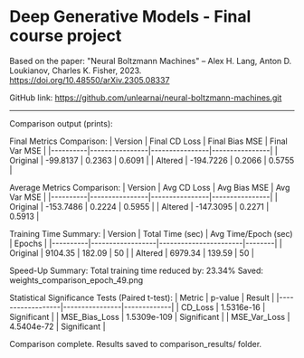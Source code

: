 # Deep Generative Models - Final course project

Based on the paper: 
"Neural Boltzmann Machines" – Alex H. Lang, Anton D. Loukianov, Charles K. Fisher, 2023.
https://doi.org/10.48550/arXiv.2305.08337

GitHub link: https://github.com/unlearnai/neural-boltzmann-machines.git

--------------------------------------------------------------------------------------------------------------------------------------------------------

Comparison output (prints):

Final Metrics Comparison:
| Version  | Final CD Loss | Final Bias MSE | Final Var MSE |
|----------|----------------|----------------|----------------|
| Original | -99.8137       | 0.2363         | 0.6091         |
| Altered  | -194.7226      | 0.2066         | 0.5755         |

Average Metrics Comparison:
| Version  | Avg CD Loss   | Avg Bias MSE   | Avg Var MSE   |
|----------|----------------|----------------|----------------|
| Original | -153.7486      | 0.2224         | 0.5955         |
| Altered  | -147.3095      | 0.2271         | 0.5913         |

Training Time Summary:
| Version  | Total Time (sec) | Avg Time/Epoch (sec) | Epochs |
|----------|------------------|-----------------------|--------|
| Original | 9104.35          | 182.09                | 50     |
| Altered  | 6979.34          | 139.59                | 50     |

Speed-Up Summary:
Total training time reduced by: 23.34%
Saved: weights_comparison_epoch_49.png

Statistical Significance Tests (Paired t-test):
| Metric           | p-value        | Result      |
|------------------|----------------|-------------|
| CD_Loss          | 1.5316e-16     | Significant |
| MSE_Bias_Loss    | 1.5309e-109    | Significant |
| MSE_Var_Loss     | 4.5404e-72     | Significant |

Comparison complete. Results saved to comparison_results/ folder.
